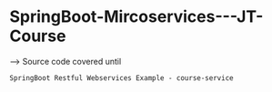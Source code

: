 # SpringBoot-Mircoservices---JT-Course
  --> Source code covered until
  
    SpringBoot Restful Webservices Example - course-service
